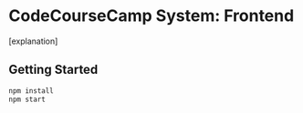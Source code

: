 # CodeCourseCamp System: Frontend

[explanation]

## Getting Started

```sh
npm install
npm start
```
